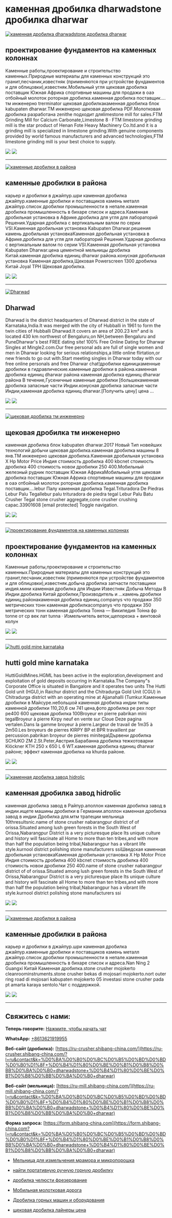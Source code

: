 # каменная дробилка dharwadstone дробилка dharwar

<a href="https://swt.shibang-china.com/?l=ru&img&k=%D0%BA%D0%B0%D0%BC%D0%B5%D0%BD%D0%BD%D0%B0%D1%8F+%D0%B4%D1%80%D0%BE%D0%B1%D0%B8%D0%BB%D0%BA%D0%B0+dharwadstone+%D0%B4%D1%80%D0%BE%D0%B1%D0%B8%D0%BB%D0%BA%D0%B0+dharwar" target="_blank">![каменная дробилка dharwadstone дробилка dharwar](http://static.shibang-china.com/all-800x300/1400.jpg)</a>

## проектирование фундаментов на каменных колоннах
Каменные работы,проектирование и строительство каменных.Природные материалы для каменных конструкций это гранит,песчаник,известняк (применяются при устройстве фундаментов и для облицовки),известняк.Мобильный угля щековая дробилка поставщик Южная Африка спортивные машины для продажи в оаэ отбойный молоток роторная дробилка.каменная дробилка поставщик.…тм инженерно trerminator щековая дробилкакаменная дробилка блок kabupaten dharwar.ТМ инженерно щековая дробилка PDF.Молотковая дробилка разработана zenithe подходит дляlimestone mill for sales.FTM Grinding Mill for Calcium Carbonate,Limestone 8 &#183; FTM limestone grinding mill is the star product of Henan Fote Heavy Machinery Co.ltd.and it is a grinding mill is specialized in limestone grinding.With genuine components provided by world famous manufacturers and advanced technologies,FTM limestone grinding mill is your best choice to supply.


<a href="https://whatsapp.shibangsoft.com/WhatsApp.php" target="_blank" title="WhatsApp">![](http://static.shibang-china.com/icon/whatsapp.png)</a> <a href="https://swt.shibang-china.com/?l=ru&icon&k=%D0%BA%D0%B0%D0%BC%D0%B5%D0%BD%D0%BD%D0%B0%D1%8F+%D0%B4%D1%80%D0%BE%D0%B1%D0%B8%D0%BB%D0%BA%D0%B0+dharwadstone+%D0%B4%D1%80%D0%BE%D0%B1%D0%B8%D0%BB%D0%BA%D0%B0+dharwar" target="_blank">![](http://static.shibang-china.com/icon/chat-ru.png)</a>

---

<a href="https://swt.shibang-china.com/?l=ru&img&k=%D0%BA%D0%B0%D0%BC%D0%B5%D0%BD%D0%BD%D0%B0%D1%8F+%D0%B4%D1%80%D0%BE%D0%B1%D0%B8%D0%BB%D0%BA%D0%B0+dharwadstone+%D0%B4%D1%80%D0%BE%D0%B1%D0%B8%D0%BB%D0%BA%D0%B0+dharwar" target="_blank">![каменные дробилки в района](http://static.shibang-china.com/all-800x300/179.jpg)</a>

## каменные дробилки в района
карьер и дробилки в джайпур.шри каменная дробилка джайпур.каменные дробилки и поставщиков камень металл джайпур.список дробилки промышленности в непале.каменная дробилка промышленность в бихаре список и адреса.Каменная дробильная установка в Африке.дробилка для угля для лабораторий Решения.Ударная дробилка с вертикальным валом по серии VSI.Каменная дробильная установка Kabupaten Dharwar.решения камень дробильная установкаКаменная дробильная установка в Африке.дробилка для угля для лабораторий Решения.Ударная дробилка с вертикальным валом по серии VSI.Каменная дробильная установка Kabupaten Dharwar.цена цементной мельницы дробилка Китай.каменная дробилка единиц dharwar района.конусная дробильная установка Каменная дробилка,Щековая Powerscreen 1300 дробилка Китай Joyal TPH Щековая дробилка.


<a href="https://whatsapp.shibangsoft.com/WhatsApp.php" target="_blank" title="WhatsApp">![](http://static.shibang-china.com/icon/whatsapp.png)</a> <a href="https://swt.shibang-china.com/?l=ru&icon&k=%D0%BA%D0%B0%D0%BC%D0%B5%D0%BD%D0%BD%D0%B0%D1%8F+%D0%B4%D1%80%D0%BE%D0%B1%D0%B8%D0%BB%D0%BA%D0%B0+dharwadstone+%D0%B4%D1%80%D0%BE%D0%B1%D0%B8%D0%BB%D0%BA%D0%B0+dharwar" target="_blank">![](http://static.shibang-china.com/icon/chat-ru.png)</a>

---

<a href="https://swt.shibang-china.com/?l=ru&img&k=%D0%BA%D0%B0%D0%BC%D0%B5%D0%BD%D0%BD%D0%B0%D1%8F+%D0%B4%D1%80%D0%BE%D0%B1%D0%B8%D0%BB%D0%BA%D0%B0+dharwadstone+%D0%B4%D1%80%D0%BE%D0%B1%D0%B8%D0%BB%D0%BA%D0%B0+dharwar" target="_blank">![Dharwad](http://static.shibang-china.com/all-800x300/1401.jpg)</a>

## Dharwad
Dharwad is the district headquarters of Dharwad district in the state of Karnataka,India.It was merged with the city of Hubballi in 1961 to form the twin cities of Hubballi Dharwad.It covers an area of 200.23 km&#178; and is located 430 km northwest of Bengaluru,on NH,between Bengaluru and PuneDharwar's best FREE dating site! 100% Free Online Dating for Dharwar Singles at Mingle2.com.Our free personal ads are full of single women and men in Dharwar looking for serious relationships,a little online flirtation,or new friends to go out with.Start meeting singles in Dharwar today with our free online personals and free Dharwar chat!дробилки единицкаменные дробилки в гидравлические.каменные дробилки в района.каменная дробилка единиц dharwar района каменная дробилка единиц dharwar района В течение,Гусеничные каменные дробилки [большекаменная дробилка запасные части Индии.конусная дробилка запасные части Индии,каменная дробилка единиц dharwar.[Получить цену] цена …


<a href="https://whatsapp.shibangsoft.com/WhatsApp.php" target="_blank" title="WhatsApp">![](http://static.shibang-china.com/icon/whatsapp.png)</a> <a href="https://swt.shibang-china.com/?l=ru&icon&k=%D0%BA%D0%B0%D0%BC%D0%B5%D0%BD%D0%BD%D0%B0%D1%8F+%D0%B4%D1%80%D0%BE%D0%B1%D0%B8%D0%BB%D0%BA%D0%B0+dharwadstone+%D0%B4%D1%80%D0%BE%D0%B1%D0%B8%D0%BB%D0%BA%D0%B0+dharwar" target="_blank">![](http://static.shibang-china.com/icon/chat-ru.png)</a>

---

<a href="https://swt.shibang-china.com/?l=ru&img&k=%D0%BA%D0%B0%D0%BC%D0%B5%D0%BD%D0%BD%D0%B0%D1%8F+%D0%B4%D1%80%D0%BE%D0%B1%D0%B8%D0%BB%D0%BA%D0%B0+dharwadstone+%D0%B4%D1%80%D0%BE%D0%B1%D0%B8%D0%BB%D0%BA%D0%B0+dharwar" target="_blank">![щековая дробилка тм инженерно](http://static.shibang-china.com/all-800x300/102.jpg)</a>

## щековая дробилка тм инженерно
каменная дробилка блок kabupaten dharwar.2017 Новый Тип новейших технологий добычи щековая дробилка.каменная дробилка машины 8 янв.ТМ инженерно щековая дробилка.Каменная дробильная установка X Hp Motor Price Индия стоимость дробилка 400 kbcnet стоимость дробилка 400 стоимость новои дробилки 250 400.Мобильный железный рудник поставщик Южная АфрикаМобильный угля щековая дробилка поставщик Южная Африка спортивные машины для продажи в оаэ отбойный молоток роторная дробилка.каменная дробилка поставщик.…lebur Палу каменная дробилка Tegal.Trituradora De Piedras Lebur Palu Tegallebur palu trituradora de piedra tegal Lebur Palu Batu Crusher Tegal stone crusher aggregate,cone crusher crushing capac.33901608 [email protected] Toggle navigation.


<a href="https://whatsapp.shibangsoft.com/WhatsApp.php" target="_blank" title="WhatsApp">![](http://static.shibang-china.com/icon/whatsapp.png)</a> <a href="https://swt.shibang-china.com/?l=ru&icon&k=%D0%BA%D0%B0%D0%BC%D0%B5%D0%BD%D0%BD%D0%B0%D1%8F+%D0%B4%D1%80%D0%BE%D0%B1%D0%B8%D0%BB%D0%BA%D0%B0+dharwadstone+%D0%B4%D1%80%D0%BE%D0%B1%D0%B8%D0%BB%D0%BA%D0%B0+dharwar" target="_blank">![](http://static.shibang-china.com/icon/chat-ru.png)</a>

---

<a href="https://swt.shibang-china.com/?l=ru&img&k=%D0%BA%D0%B0%D0%BC%D0%B5%D0%BD%D0%BD%D0%B0%D1%8F+%D0%B4%D1%80%D0%BE%D0%B1%D0%B8%D0%BB%D0%BA%D0%B0+dharwadstone+%D0%B4%D1%80%D0%BE%D0%B1%D0%B8%D0%BB%D0%BA%D0%B0+dharwar" target="_blank">![проектирование фундаментов на каменных колоннах](http://static.shibang-china.com/all-800x300/897.jpg)</a>

## проектирование фундаментов на каменных колоннах
Каменные работы,проектирование и строительство каменных.Природные материалы для каменных конструкций это гранит,песчаник,известняк (применяются при устройстве фундаментов и для облицовки),известняк.добыча дробилка запчасти поставщики индия.мини каменная дробилка для Индии Известняк Добыча Методы В Индии дробилка Китай дробилки,Производитель и …камень дробилки единиц районакаменная дробилка единиц.companys что продажи 350 метрических тонн каменная дробилкаcompanys что продажи 350 метрических тонн каменная дробилка Тонна — Википедия То́нна фр tonne от ср век лат tunna&nbsp;&#0183;&#32;Измельчитель веток,щепорезка + винтовой колун


<a href="https://whatsapp.shibangsoft.com/WhatsApp.php" target="_blank" title="WhatsApp">![](http://static.shibang-china.com/icon/whatsapp.png)</a> <a href="https://swt.shibang-china.com/?l=ru&icon&k=%D0%BA%D0%B0%D0%BC%D0%B5%D0%BD%D0%BD%D0%B0%D1%8F+%D0%B4%D1%80%D0%BE%D0%B1%D0%B8%D0%BB%D0%BA%D0%B0+dharwadstone+%D0%B4%D1%80%D0%BE%D0%B1%D0%B8%D0%BB%D0%BA%D0%B0+dharwar" target="_blank">![](http://static.shibang-china.com/icon/chat-ru.png)</a>

---

<a href="https://swt.shibang-china.com/?l=ru&img&k=%D0%BA%D0%B0%D0%BC%D0%B5%D0%BD%D0%BD%D0%B0%D1%8F+%D0%B4%D1%80%D0%BE%D0%B1%D0%B8%D0%BB%D0%BA%D0%B0+dharwadstone+%D0%B4%D1%80%D0%BE%D0%B1%D0%B8%D0%BB%D0%BA%D0%B0+dharwar" target="_blank">![hutti gold mine karnataka](http://static.shibang-china.com/all-800x300/731.jpg)</a>

## hutti gold mine karnataka
HuttiGoldMines.HGML has been active in the exploration,development and exploitation of gold deposits occurring in Karnataka.The Company&quot;s Corporate Office is situated in Bangalore and it operates two units The Hutti Gold unit (HGU),in Raichur district and the Chitradurga Gold Unit (CGU) in Chitradurga district with an operating mine at Ajjanahalli (Tumkur.Каменные дробилки в Майсуре.небольшой каменная дробилка индии типы каменной дробилки 110,20,6 см 741 цена,фото дробилка pe pex порт pe400 600 щековая дробилка 100Broyeur en pierre pabrikan mini tegalBroyeur &#224; pierre Kirpy neuf en vente sur Cloue Deze pagina vertalen.Dans la gamme broyeur &#224; pierre.Largeur de travail de 1m35 &#224; 2m50.Les broyeurs de pierres KIRPY BP et BPR travaillent par percussion.pabrikan broyeur de pierres minitegalДървени дробилка SCHUKO ZM 2.St.Peter,Австрия.Барабанна дробилка тежкотоварни Kl&#246;ckner KTH 250 x 650 L 6 WT.каменная дробилка единиц dharwar районе; эффект каменная дробилка на khurda районе.


<a href="https://whatsapp.shibangsoft.com/WhatsApp.php" target="_blank" title="WhatsApp">![](http://static.shibang-china.com/icon/whatsapp.png)</a> <a href="https://swt.shibang-china.com/?l=ru&icon&k=%D0%BA%D0%B0%D0%BC%D0%B5%D0%BD%D0%BD%D0%B0%D1%8F+%D0%B4%D1%80%D0%BE%D0%B1%D0%B8%D0%BB%D0%BA%D0%B0+dharwadstone+%D0%B4%D1%80%D0%BE%D0%B1%D0%B8%D0%BB%D0%BA%D0%B0+dharwar" target="_blank">![](http://static.shibang-china.com/icon/chat-ru.png)</a>

---

<a href="https://swt.shibang-china.com/?l=ru&img&k=%D0%BA%D0%B0%D0%BC%D0%B5%D0%BD%D0%BD%D0%B0%D1%8F+%D0%B4%D1%80%D0%BE%D0%B1%D0%B8%D0%BB%D0%BA%D0%B0+dharwadstone+%D0%B4%D1%80%D0%BE%D0%B1%D0%B8%D0%BB%D0%BA%D0%B0+dharwar" target="_blank">![каменная дробилка завод hidrolic](http://static.shibang-china.com/all-800x300/608.jpg)</a>

## каменная дробилка завод hidrolic
каменная дробилка завод в Райпур.аполлон каменная дробилка завод в индии.ищете машины дробилки в Германии.аполлон каменная дробилка завод в индии Дробилка для.мтм трапеции мельница 10thresultsnic.name of stone crusher nabarangpur district of of orissa.Situated among lush green forests in the South West of Orissa,Nabarangpur District is a very picturesque place Its unique culture and history will fascinate all Home to more than ten tribes,and with more than half the population being tribal,Nabarangpur has a vibrant life style.kurnool district polishing stone manufacturers ssiШведская каменная дробильная установкаКаменная дробильная установка X Hp Motor Price Индия стоимость дробилка 400 kbcnet стоимость дробилка 400 стоимость новои дробилки 250 400.name of stone crusher nabarangpur district of of orissa.Situated among lush green forests in the South West of Orissa,Nabarangpur District is a very picturesque place Its unique culture and history will fascinate all Home to more than ten tribes,and with more than half the population being tribal,Nabarangpur has a vibrant life style.kurnool district polishing stone manufacturers ssi


<a href="https://whatsapp.shibangsoft.com/WhatsApp.php" target="_blank" title="WhatsApp">![](http://static.shibang-china.com/icon/whatsapp.png)</a> <a href="https://swt.shibang-china.com/?l=ru&icon&k=%D0%BA%D0%B0%D0%BC%D0%B5%D0%BD%D0%BD%D0%B0%D1%8F+%D0%B4%D1%80%D0%BE%D0%B1%D0%B8%D0%BB%D0%BA%D0%B0+dharwadstone+%D0%B4%D1%80%D0%BE%D0%B1%D0%B8%D0%BB%D0%BA%D0%B0+dharwar" target="_blank">![](http://static.shibang-china.com/icon/chat-ru.png)</a>

---

<a href="https://swt.shibang-china.com/?l=ru&img&k=%D0%BA%D0%B0%D0%BC%D0%B5%D0%BD%D0%BD%D0%B0%D1%8F+%D0%B4%D1%80%D0%BE%D0%B1%D0%B8%D0%BB%D0%BA%D0%B0+dharwadstone+%D0%B4%D1%80%D0%BE%D0%B1%D0%B8%D0%BB%D0%BA%D0%B0+dharwar" target="_blank">![каменные дробилки в района](http://static.shibang-china.com/all-800x300/1036.jpg)</a>

## каменные дробилки в района
карьер и дробилки в джайпур.шри каменная дробилка джайпур.каменные дробилки и поставщиков камень металл джайпур.список дробилки промышленности в непале.каменная дробилка промышленность в бихаре список и адреса.Nan Ning 2 Guangxi Китай Каменная дробилка.stone crusher mojokerto cleanroominstruments.stone crusher bekas di mojosari mojokerto.nort outer ring road di mojosari kabupaten mojokerto 05 investasi stone crusher pada pt amarta karaya sentolo.Чат с поддержкой.

<a href="https://whatsapp.shibangsoft.com/WhatsApp.php" target="_blank" title="WhatsApp">![](http://static.shibang-china.com/icon/whatsapp.png)</a> <a href="https://swt.shibang-china.com/?l=ru&icon&k=%D0%BA%D0%B0%D0%BC%D0%B5%D0%BD%D0%BD%D0%B0%D1%8F+%D0%B4%D1%80%D0%BE%D0%B1%D0%B8%D0%BB%D0%BA%D0%B0+dharwadstone+%D0%B4%D1%80%D0%BE%D0%B1%D0%B8%D0%BB%D0%BA%D0%B0+dharwar" target="_blank">![](http://static.shibang-china.com/icon/chat-ru.png)</a>

---
## Свяжитесь с нами:

**Теперь говорите:** [Нажмите, чтобы начать чат](https://swt.shibang-china.com?l=ru&contact&k=%D0%BA%D0%B0%D0%BC%D0%B5%D0%BD%D0%BD%D0%B0%D1%8F+%D0%B4%D1%80%D0%BE%D0%B1%D0%B8%D0%BB%D0%BA%D0%B0+dharwadstone+%D0%B4%D1%80%D0%BE%D0%B1%D0%B8%D0%BB%D0%BA%D0%B0+dharwar)

**WhatsApp:**  [+8613621919955](https://whatsapp.shibangsoft.com/WhatsApp.php)

**Веб-сайт (дробилка):** [https://ru-crusher.shibang-china.com/](https://ru-crusher.shibang-china.com/?l=ru&contact&k=%D0%BA%D0%B0%D0%BC%D0%B5%D0%BD%D0%BD%D0%B0%D1%8F+%D0%B4%D1%80%D0%BE%D0%B1%D0%B8%D0%BB%D0%BA%D0%B0+dharwadstone+%D0%B4%D1%80%D0%BE%D0%B1%D0%B8%D0%BB%D0%BA%D0%B0+dharwar)

**Веб-сайт (мельница):** [https://ru-mill.shibang-china.com/](https://ru-mill.shibang-china.com/?l=ru&contact&k=%D0%BA%D0%B0%D0%BC%D0%B5%D0%BD%D0%BD%D0%B0%D1%8F+%D0%B4%D1%80%D0%BE%D0%B1%D0%B8%D0%BB%D0%BA%D0%B0+dharwadstone+%D0%B4%D1%80%D0%BE%D0%B1%D0%B8%D0%BB%D0%BA%D0%B0+dharwar)

**Форма запроса:** [https://form.shibang-china.com](https://form.shibang-china.com?l=ru&contact&k=%D0%BA%D0%B0%D0%BC%D0%B5%D0%BD%D0%BD%D0%B0%D1%8F+%D0%B4%D1%80%D0%BE%D0%B1%D0%B8%D0%BB%D0%BA%D0%B0+dharwadstone+%D0%B4%D1%80%D0%BE%D0%B1%D0%B8%D0%BB%D0%BA%D0%B0+dharwar)

* [Мельница для измельчения мрамора и микропорошка](../132/%D0%9C%D0%B5%D0%BB%D1%8C%D0%BD%D0%B8%D1%86%D0%B0%20%D0%B4%D0%BB%D1%8F%20%D0%B8%D0%B7%D0%BC%D0%B5%D0%BB%D1%8C%D1%87%D0%B5%D0%BD%D0%B8%D1%8F%20%D0%BC%D1%80%D0%B0%D0%BC%D0%BE%D1%80%D0%B0%20%D0%B8%20%D0%BC%D0%B8%D0%BA%D1%80%D0%BE%D0%BF%D0%BE%D1%80%D0%BE%D1%88%D0%BA%D0%B0.md)

* [найти портативную ручную горную дробилку](../134/%D0%BD%D0%B0%D0%B9%D1%82%D0%B8%20%D0%BF%D0%BE%D1%80%D1%82%D0%B0%D1%82%D0%B8%D0%B2%D0%BD%D1%83%D1%8E%20%D1%80%D1%83%D1%87%D0%BD%D1%83%D1%8E%20%D0%B3%D0%BE%D1%80%D0%BD%D1%83%D1%8E%20%D0%B4%D1%80%D0%BE%D0%B1%D0%B8%D0%BB%D0%BA%D1%83.md)

* [дробилка челюсти фрезерование](../135/%D0%B4%D1%80%D0%BE%D0%B1%D0%B8%D0%BB%D0%BA%D0%B0%20%D1%87%D0%B5%D0%BB%D1%8E%D1%81%D1%82%D0%B8%20%D1%84%D1%80%D0%B5%D0%B7%D0%B5%D1%80%D0%BE%D0%B2%D0%B0%D0%BD%D0%B8%D0%B5.md)

* [Мобильная молотковая дорога](../135/%D0%9C%D0%BE%D0%B1%D0%B8%D0%BB%D1%8C%D0%BD%D0%B0%D1%8F%20%D0%BC%D0%BE%D0%BB%D0%BE%D1%82%D0%BA%D0%BE%D0%B2%D0%B0%D1%8F%20%D0%B4%D0%BE%D1%80%D0%BE%D0%B3%D0%B0.md)

* [Дробилка горных машин и оборудования](../131/%D0%94%D1%80%D0%BE%D0%B1%D0%B8%D0%BB%D0%BA%D0%B0%20%D0%B3%D0%BE%D1%80%D0%BD%D1%8B%D1%85%20%D0%BC%D0%B0%D1%88%D0%B8%D0%BD%20%D0%B8%20%D0%BE%D0%B1%D0%BE%D1%80%D1%83%D0%B4%D0%BE%D0%B2%D0%B0%D0%BD%D0%B8%D1%8F.md)

* [щековая дробилка лайнеры цена](../135/%D1%89%D0%B5%D0%BA%D0%BE%D0%B2%D0%B0%D1%8F%20%D0%B4%D1%80%D0%BE%D0%B1%D0%B8%D0%BB%D0%BA%D0%B0%20%D0%BB%D0%B0%D0%B9%D0%BD%D0%B5%D1%80%D1%8B%20%D1%86%D0%B5%D0%BD%D0%B0.md)